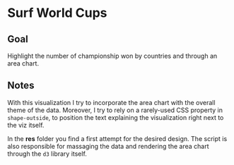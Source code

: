 # Surf World Cups

## Goal

Highlight the number of championship won by countries and through an area chart.

## Notes

With this visualization I try to incorporate the area chart with the overall theme of the data. Moreover, I try to rely on a rarely-used CSS property in `shape-outside`, to position the text explaining the visualization right next to the viz itself.

In the **res** folder you find a first attempt for the desired design. The script is also responsible for massaging the data and rendering the area chart through the `d3` library itself.
